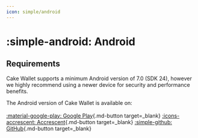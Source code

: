 ```yaml
---
icon: simple/android
---
```


# :simple-android: Android

## Requirements

Cake Wallet supports a minimum Android version of 7.0 (SDK 24), however we highly recommend using a newer device for security and performance benefits.

The Android version of Cake Wallet is available on:
<br>
<br>
[:material-google-play: Google Play](https://play.google.com/store/apps/details?id=com.cakewallet.cake_wallet){.md-button target=_blank}
[:icons-accrescent: Accrescent](accrescent.md){.md-button target=_blank}
[:simple-github: GitHub](https://github.com/cake-tech/cake_wallet/){.md-button target=_blank}
